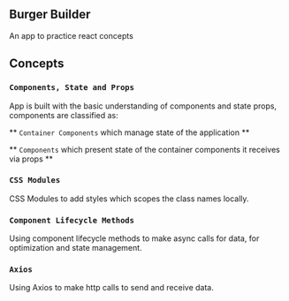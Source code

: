 ## Burger Builder

An app to practice react concepts

## Concepts

### `Components, State and Props`

App is built with the basic understanding of components and state props, components are classified as:

** `Container Components` which manage state of the application **

** `Components` which present state of the container components it receives via props **

### `CSS Modules`

CSS Modules to add styles which scopes the class names locally.

### `Component Lifecycle Methods`

Using component lifecycle methods to make async calls for data, for optimization and state management.

### `Axios`

Using Axios to make http calls to send and receive data.